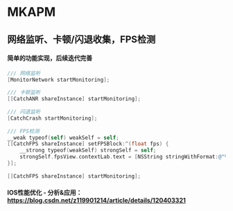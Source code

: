 # MKAPM

## 网络监听、卡顿/闪退收集，FPS检测

#### 简单的功能实现，后续迭代完善

```objective-c
/// 网络监听
[MonitorNetwork startMonitoring];
    
/// 卡顿监听
[[CatchANR shareInstance] startMonitoring];
    
/// 闪退监听
[CatchCrash startMonitoring];
    
/// FPS检测
__weak typeof(self) weakSelf = self;
[[CatchFPS shareInstance] setFPSBlock:^(float fps) {
    __strong typeof(weakSelf) strongSelf = self;
    strongSelf.fpsView.contextLab.text = [NSString stringWithFormat:@"%d FPS",(int)roundf(fps)];
}];
    
[[CatchFPS shareInstance] startMonitoring];
```

#### IOS性能优化 - 分析&应用：https://blog.csdn.net/z119901214/article/details/120403321
